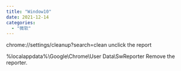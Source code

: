 ```yaml
---
title: "Window10"
date: 2021-12-14
categories:
  - "微软"
---
```

chrome://settings/cleanup?search=clean
unclick the report

%localappdata%\Google\Chrome\User Data\SwReporter
Remove the reporter.
